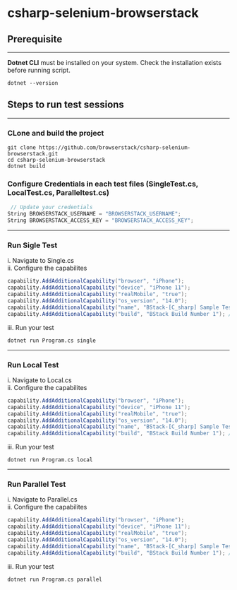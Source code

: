 # csharp-selenium-browserstack

## Prerequisite
---
<b>Dotnet CLI</b> must be installed on your system. Check the installation exists before running script.

```
dotnet --version
```
## Steps to run test sessions
---
### CLone and build the project
```
git clone https://github.com/browserstack/csharp-selenium-browserstack.git
cd csharp-selenium-browserstack
dotnet build
```
### Configure Credentials in each test files (SingleTest.cs, LocalTest.cs, Paralleltest.cs)
```c#
 // Update your credentials
String BROWSERSTACK_USERNAME = "BROWSERSTACK_USERNAME";
String BROWSERSTACK_ACCESS_KEY = "BROWSERSTACK_ACCESS_KEY";
```
---
### Run Sigle Test
i. Navigate to Single.cs </br>
ii. Configure the capabilites

```csharp
capability.AddAdditionalCapability("browser", "iPhone");
capability.AddAdditionalCapability("device", "iPhone 11");
capability.AddAdditionalCapability("realMobile", "true");
capability.AddAdditionalCapability("os_version", "14.0");
capability.AddAdditionalCapability("name", "BStack-[C_sharp] Sample Test"); // test name
capability.AddAdditionalCapability("build", "BStack Build Number 1"); // CI/CD job or build name
```
iii. Run your test <br/>
```
dotnet run Program.cs single
```
---
### Run Local Test
i. Navigate to Local.cs </br>
ii. Configure the capabilites

```csharp
capability.AddAdditionalCapability("browser", "iPhone");
capability.AddAdditionalCapability("device", "iPhone 11");
capability.AddAdditionalCapability("realMobile", "true");
capability.AddAdditionalCapability("os_version", "14.0");
capability.AddAdditionalCapability("name", "BStack-[C_sharp] Sample Test"); // test name
capability.AddAdditionalCapability("build", "BStack Build Number 1"); // CI/CD job or build name
```
iii. Run your test <br/>
```
dotnet run Program.cs local
```
---
### Run Parallel Test
i. Navigate to Parallel.cs </br>
ii. Configure the capabilites

```csharp
capability.AddAdditionalCapability("browser", "iPhone");
capability.AddAdditionalCapability("device", "iPhone 11");
capability.AddAdditionalCapability("realMobile", "true");
capability.AddAdditionalCapability("os_version", "14.0");
capability.AddAdditionalCapability("name", "BStack-[C_sharp] Sample Test"); // test name
capability.AddAdditionalCapability("build", "BStack Build Number 1"); // CI/CD job or build name
```
iii. Run your test <br/>
```
dotnet run Program.cs parallel
```